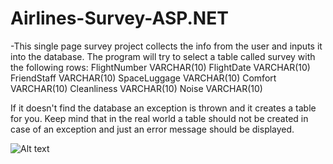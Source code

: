 # Airlines-Survey-ASP.NET

-This single page survey project collects the info from the user and inputs it into the database. The program will try to select
a table called survey with the following rows:
FlightNumber VARCHAR(10)
FlightDate VARCHAR(10)
FriendStaff VARCHAR(10)
SpaceLuggage VARCHAR(10)
Comfort VARCHAR(10)
Cleanliness VARCHAR(10)
Noise VARCHAR(10) 

If it doesn't find the database an exception is thrown and it creates a table for you. Keep mind that in the real world a table should
not be created in case of an exception and just an error message should be displayed.


![Alt text](http://full/path/to/preview.jpg)
